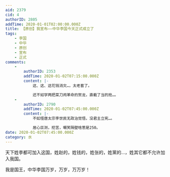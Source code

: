 ```yaml
---
aid: 2379
cid: 4
authorID: 2805
addTime: 2020-01-01T02:00:00.000Z
title: 【原创】我宣布——中华李国今天正式成立了
tags:
    - 李国
    - 中华
    - 原创
    - 宣布
    - 正式
comments:
    -
        authorID: 2353
        addTime: 2020-01-02T07:15:00.000Z
        content: |-
            这、这、这花钱消灾…，太老套了。

            还不如学两把菜刀闹革命的贺龙，直截了当的抢…。
    -
        authorID: 2790
        addTime: 2020-01-02T07:45:00.000Z
        content: |-
            不如怪唐太宗李世民无政治觉悟，没君主立宪…。

            居心叵测，挖苦，嘲笑隔壁啥葱是250。
date: 2020-01-02T07:45:00.000Z
category: 水
---
```


天下姓李都可加入这国，姓赵的，姓钱的，姓张的，姓黨的…，姓其它都不允许加入我国。

我是国王，中华李国万岁，万岁，万万岁！
